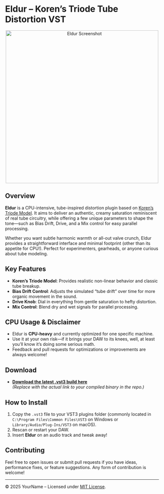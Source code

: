 # Eldur – Koren’s Triode Tube Distortion VST

<p align="center">
  <img src="LINK_TO_YOUR_SCREENSHOT.png" alt="Eldur Screenshot" width="500">
</p>

## Overview
**Eldur** is a CPU-intensive, tube-inspired distortion plugin based on [Koren’s Triode Model](https://psrr.org/triodemodel.pdf). It aims to deliver an authentic, creamy saturation reminiscent of real tube circuitry, while offering a few unique parameters to shape the tone—such as Bias Drift, Drive, and a Mix control for easy parallel processing.

Whether you want subtle harmonic warmth or all-out valve crunch, Eldur provides a straightforward interface and minimal footprint (other than its appetite for CPU!). Perfect for experimenters, gearheads, or anyone curious about tube modeling.

## Key Features
- **Koren’s Triode Model**: Provides realistic non-linear behavior and classic tube breakup.  
- **Bias Drift Control**: Adjusts the simulated “tube drift” over time for more organic movement in the sound.  
- **Drive Knob**: Dial in everything from gentle saturation to hefty distortion.  
- **Mix Control**: Blend dry and wet signals for parallel processing.  

## CPU Usage & Disclaimer
- Eldur is **CPU-heavy** and currently optimized for one specific machine.  
- Use it at your own risk—if it brings your DAW to its knees, well, at least you’ll know it’s doing some serious math.  
- Feedback and pull requests for optimizations or improvements are always welcome!

## Download
- **[Download the latest .vst3 build here](LINK_TO_LATEST_VST3_IN_REPO)**  
  *(Replace with the actual link to your compiled binary in the repo.)*

## How to Install
1. Copy the `.vst3` file to your VST3 plugins folder (commonly located in `C:\Program Files\Common Files\VST3` on Windows or `Library/Audio/Plug-Ins/VST3` on macOS).
2. Rescan or restart your DAW.
3. Insert **Eldur** on an audio track and tweak away!

## Contributing
Feel free to open issues or submit pull requests if you have ideas, performance fixes, or feature suggestions. Any form of contribution is welcome!

---
© 2025 YourName – Licensed under [MIT License](LICENSE).
